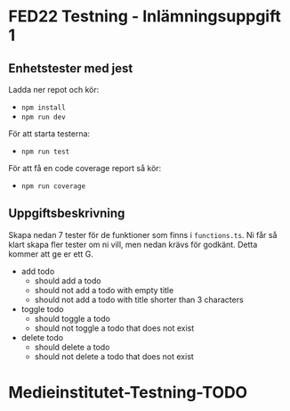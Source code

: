 # FED22 Testning - Inlämningsuppgift 1

## Enhetstester med jest

Ladda ner repot och kör:

- `npm install`
- `npm run dev`

För att starta testerna:

- `npm run test`

För att få en code coverage report så kör:

- `npm run coverage`

## Uppgiftsbeskrivning
Skapa nedan 7 tester för de funktioner som finns i `functions.ts`. Ni får så klart skapa fler tester om ni vill, men nedan krävs för godkänt. Detta kommer att ge er ett G.

- add todo
  - should add a todo
  - should not add a todo with empty title
  - should not add a todo with title shorter than 3 characters
- toggle todo
  - should toggle a todo
  - should not toggle a todo that does not exist
- delete todo
  - should delete a todo
  - should not delete a todo that does not exist
# Medieinstitutet-Testning-TODO
